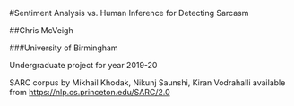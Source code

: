 #Sentiment Analysis vs. Human Inference for Detecting Sarcasm

##Chris McVeigh

###University of Birmingham

Undergraduate project for year 2019-20

SARC corpus by Mikhail Khodak, Nikunj Saunshi, Kiran Vodrahalli available from https://nlp.cs.princeton.edu/SARC/2.0